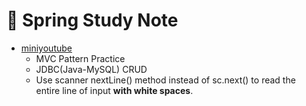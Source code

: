 # 🍃 Spring Study Note

- [miniyoutube](https://github.com/larkmoon/SpringStudy/tree/master/miniyoutube)
  - MVC Pattern Practice
  - JDBC(Java-MySQL) CRUD
  - Use scanner nextLine() method instead of sc.next() to read the entire line of input **with white spaces**.